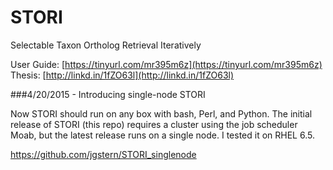 STORI
=====

Selectable Taxon Ortholog Retrieval Iteratively

User Guide: [https://tinyurl.com/mr395m6z](https://tinyurl.com/mr395m6z)  
Thesis: [http://linkd.in/1fZO63l](http://linkd.in/1fZO63l)

###4/20/2015 - Introducing single-node STORI

Now STORI should run on any box with bash, Perl, and Python.
The initial release of STORI (this repo) requires a cluster using the job
scheduler Moab, but the latest release runs on a single node.
I tested it on RHEL 6.5.

https://github.com/jgstern/STORI_singlenode
